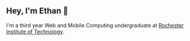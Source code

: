 ## Hey, I'm Ethan 👋
I'm a third year Web and Mobile Computing undergraduate at <a href="https://www.rit.edu/">Rochester Institute of Technology</a>.
